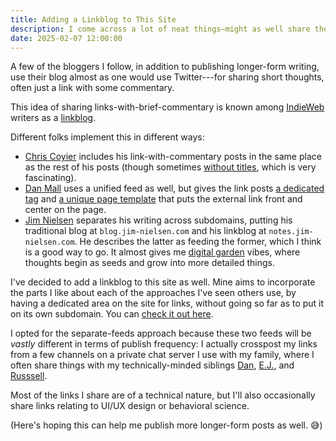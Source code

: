 ```yaml
---
title: Adding a Linkblog to This Site
description: I come across a lot of neat things—might as well share them here.
date: 2025-02-07 12:00:00
---
```


A few of the bloggers I follow, in addition to publishing longer-form writing,
use their blog almost as one would use Twitter---for sharing short thoughts,
often just a link with some commentary.

This idea of sharing links-with-brief-commentary is known among
[IndieWeb](https://indieweb.org/) writers as a
[linkblog](https://en.wikipedia.org/wiki/Linklog).

Different folks implement this in different ways:

* [Chris Coyier](https://chriscoyier.net/) includes his link-with-commentary
  posts in the same place as the rest of his posts (though sometimes
  [without titles](https://chriscoyier.net/2024/03/03/11148/), which is very
  fascinating).
* [Dan Mall](https://danmall.com/) uses a unified feed as well, but gives the
  link posts [a dedicated tag](https://danmall.com/topics/link/) and
  [a unique page template](https://danmall.com/posts/links/choose-to-be-bad/)
  that puts the external link front and center on the page.
* [Jim Nielsen](https://www.jim-nielsen.com/) separates his writing across
  subdomains, putting his traditional blog at `blog.jim-nielsen.com` and his
  linkblog at `notes.jim-nielsen.com`. He describes the latter as feeding the
  former, which I think is a good way to go. It almost gives me
  [digital garden](https://maggieappleton.com/garden-history) vibes, where
  thoughts begin as seeds and grow into more detailed things.

I've decided to add a linkblog to this site as well. Mine aims to incorporate
the parts I like about each of the approaches I've seen others use, by having a
dedicated area on the site for links, without going so far as to put it on its
own subdomain. You can [check it out here](/links/1).

I opted for the separate-feeds approach because these two feeds will be _vastly_
different in terms of publish frequency: I actually crosspost my links from a
few channels on a private chat server I use with my family, where I often share
things with my technically-minded siblings [Dan](https://danmercer.net/),
[E.J.](https://mercer.dev), and
[Russsell](https://www.linkedin.com/in/russell-mercer/).

Most of the links I share are of a technical nature, but I'll also occasionally
share links relating to UI/UX design or behavioral science.

(Here's hoping this can help me publish more longer-form posts as well. 😅)
